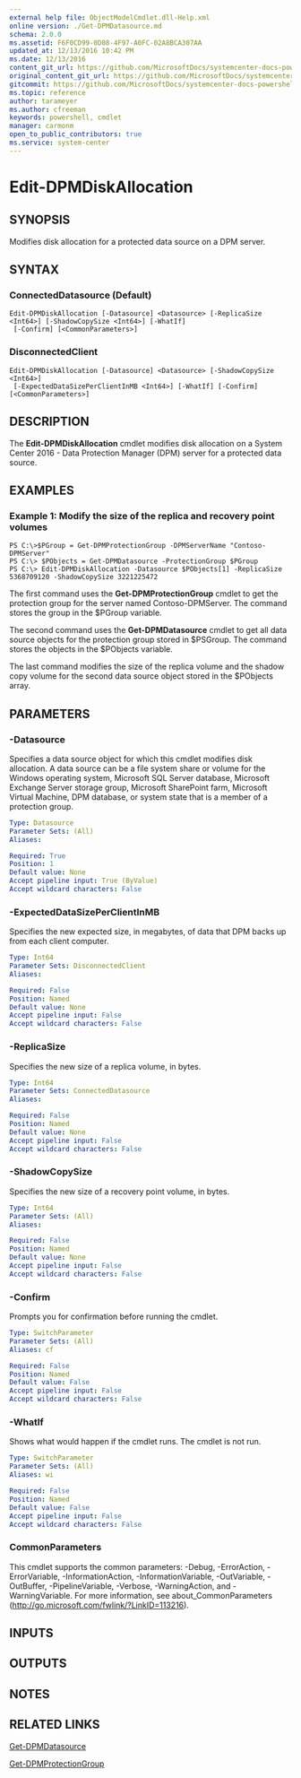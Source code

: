 ```yaml
---
external help file: ObjectModelCmdlet.dll-Help.xml
online version: ./Get-DPMDatasource.md
schema: 2.0.0
ms.assetid: F6F0CD99-0D08-4F97-A0FC-02A8BCA307AA
updated_at: 12/13/2016 10:42 PM
ms.date: 12/13/2016
content_git_url: https://github.com/MicrosoftDocs/systemcenter-docs-powershell/blob/master/systemcenter-cmdlets/DataProtectionManager/v1/Edit-DPMDiskAllocation.md
original_content_git_url: https://github.com/MicrosoftDocs/systemcenter-docs-powershell/blob/master/systemcenter-cmdlets/DataProtectionManager/v1/Edit-DPMDiskAllocation.md
gitcommit: https://github.com/MicrosoftDocs/systemcenter-docs-powershell/blob/ea9507ac2178040476af5407227db8cb97701ea9/systemcenter-cmdlets/DataProtectionManager/v1/Edit-DPMDiskAllocation.md
ms.topic: reference
author: tarameyer
ms.author: cfreeman
keywords: powershell, cmdlet
manager: carmonm
open_to_public_contributors: true
ms.service: system-center
---
```


# Edit-DPMDiskAllocation

## SYNOPSIS
Modifies disk allocation for a protected data source on a DPM server.

## SYNTAX

### ConnectedDatasource (Default)
```
Edit-DPMDiskAllocation [-Datasource] <Datasource> [-ReplicaSize <Int64>] [-ShadowCopySize <Int64>] [-WhatIf]
 [-Confirm] [<CommonParameters>]
```

### DisconnectedClient
```
Edit-DPMDiskAllocation [-Datasource] <Datasource> [-ShadowCopySize <Int64>]
 [-ExpectedDataSizePerClientInMB <Int64>] [-WhatIf] [-Confirm] [<CommonParameters>]
```

## DESCRIPTION
The **Edit-DPMDiskAllocation** cmdlet modifies disk allocation on a System Center 2016 - Data Protection Manager (DPM) server for a protected data source.

## EXAMPLES

### Example 1: Modify the size of the replica and recovery point volumes
```
PS C:\>$PGroup = Get-DPMProtectionGroup -DPMServerName "Contoso-DPMServer"
PS C:\> $PObjects = Get-DPMDatasource -ProtectionGroup $PGroup
PS C:\> Edit-DPMDiskAllocation -Datasource $PObjects[1] -ReplicaSize 5368709120 -ShadowCopySize 3221225472
```

The first command uses the **Get-DPMProtectionGroup** cmdlet to get the protection group for the server named Contoso-DPMServer.
The command stores the group in the $PGroup variable.

The second command uses the **Get-DPMDatasource** cmdlet to get all data source objects for the protection group stored in $PSGroup.
The command stores the objects in the $PObjects variable.

The last command modifies the size of the replica volume and the shadow copy volume for the second data source object stored in the $PObjects array.

## PARAMETERS

### -Datasource
Specifies a data source object for which this cmdlet modifies disk allocation.
A data source can be a file system share or volume for the Windows operating system, Microsoft SQL Server database, Microsoft Exchange Server storage group, Microsoft SharePoint farm, Microsoft Virtual Machine, DPM database, or system state that is a member of a protection group.

```yaml
Type: Datasource
Parameter Sets: (All)
Aliases: 

Required: True
Position: 1
Default value: None
Accept pipeline input: True (ByValue)
Accept wildcard characters: False
```

### -ExpectedDataSizePerClientInMB
Specifies the new expected size, in megabytes, of data that DPM backs up from each client computer.

```yaml
Type: Int64
Parameter Sets: DisconnectedClient
Aliases: 

Required: False
Position: Named
Default value: None
Accept pipeline input: False
Accept wildcard characters: False
```

### -ReplicaSize
Specifies the new size of a replica volume, in bytes.

```yaml
Type: Int64
Parameter Sets: ConnectedDatasource
Aliases: 

Required: False
Position: Named
Default value: None
Accept pipeline input: False
Accept wildcard characters: False
```

### -ShadowCopySize
Specifies the new size of a recovery point volume, in bytes.

```yaml
Type: Int64
Parameter Sets: (All)
Aliases: 

Required: False
Position: Named
Default value: None
Accept pipeline input: False
Accept wildcard characters: False
```

### -Confirm
Prompts you for confirmation before running the cmdlet.

```yaml
Type: SwitchParameter
Parameter Sets: (All)
Aliases: cf

Required: False
Position: Named
Default value: False
Accept pipeline input: False
Accept wildcard characters: False
```

### -WhatIf
Shows what would happen if the cmdlet runs.
The cmdlet is not run.

```yaml
Type: SwitchParameter
Parameter Sets: (All)
Aliases: wi

Required: False
Position: Named
Default value: False
Accept pipeline input: False
Accept wildcard characters: False
```

### CommonParameters
This cmdlet supports the common parameters: -Debug, -ErrorAction, -ErrorVariable, -InformationAction, -InformationVariable, -OutVariable, -OutBuffer, -PipelineVariable, -Verbose, -WarningAction, and -WarningVariable. For more information, see about_CommonParameters (http://go.microsoft.com/fwlink/?LinkID=113216).

## INPUTS

## OUTPUTS

## NOTES

## RELATED LINKS

[Get-DPMDatasource](xref:DataProtectionManager/v1/Get-DPMDatasource.md)

[Get-DPMProtectionGroup](xref:DataProtectionManager/v1/Get-DPMProtectionGroup.md)

